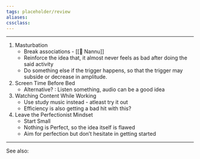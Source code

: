 ```yaml
---
tags: placeholder/review 
aliases:
cssclass: 
---
```

---
1. Masturbation
	- Break associations - [[👤 Nannu]]
	- Reinforce the idea that, it almost never feels as bad after doing the said activity
	- Do something else if the trigger happens, so that the trigger may subside or decrease in amplitude.
2. Screen Time Before Bed
	- Alternative? : Listen something, audio can be a good idea
3. Watching Content While Working
	- Use study music instead - atleast try it out
	- Efficiency is also getting a bad hit with this?
4. Leave the Perfectionist Mindset
	- Start Small
	- Nothing is Perfect, so the idea itself is flawed
	- Aim for perfection but don’t hesitate in getting started

---

See also:



